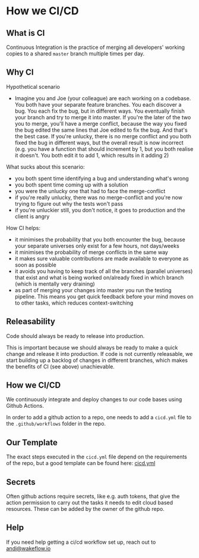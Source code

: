 # How we CI/CD

## What is CI
Continuous Integration is the practice of merging all developers' working copies to a shared `master` branch multiple times per day.

## Why CI

Hypothetical scenario

- Imagine you and Joe (your colleague) are each working on a codebase. You both have your separate feature branches. You each discover a bug. You each fix the bug, but in different ways. You eventually finish your branch and try to merge it into master. If you're the later of the two you to merge, you'll have a merge conflict, because the way you fixed the bug edited the same lines that Joe edited to fix the bug. And that's the best case. If you're unlucky, there is no merge conflict and you both fixed the bug in different ways, but the overall result is now incorrect (e.g. you have a function that should increment by 1, but you both realise it doesn't. You both edit it to add 1, which results in it adding 2) 

What sucks about this scenario:

- you both spent time identifying a bug and understanding what's wrong
- you both spent time coming up with a solution
- you were the unlucky one that had to face the merge-conflict
- if you're really unlucky, there was no merge-conflict and you're now trying to figure out why the tests won't pass
- if you're unluckier still, you don't notice, it goes to production and the client is angry

How CI helps:

- it minimises the probability that you both encounter the bug, because your separate universes only exist for a few hours, not days/weeks
- it minimises the probability of merge conflicts in the same way
- it makes sure valuable contributions are made available to everyone as soon as possible
- it avoids you having to keep track of all the branches (parallel universes) that exist and what is being worked on/already fixed in which branch (which is mentally very draining)
- as part of merging your changes into master you run the testing pipeline. This means you get quick feedback before your mind moves on to other tasks, which reduces context-switching

## Releasability
Code should always be ready to release into production. 

This is important because we should always be ready to make a quick change and release it into production. If code is not currently releasable, we start building up a backlog of changes in different branches, which makes the benefits of CI (see above) unachievable.

## How we CI/CD
We continuously integrate and deploy changes to our code bases using Github Actions.

In order to add a github action to a repo, one needs to add a `cicd.yml` file to the `.github/workflows` folder in the repo.

## Our Template
The exact steps executed in the `cicd.yml` file depend on the requirements of the repo, but a good template can be found here: [cicd.yml](/cicd.yml)

## Secrets
Often github actions require secrets, like e.g. auth tokens, that give the action permission to carry out the tasks it needs to edit cloud based resources. These can be added by the owner of the github repo. 

## Help
If you need help getting a ci/cd workflow set up, reach out to andi@wakeflow.io



